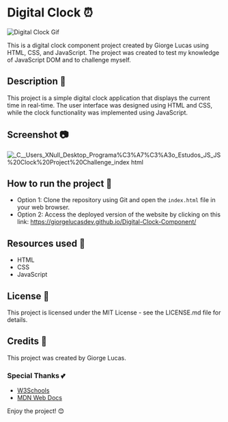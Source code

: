 # Digital Clock ⏰

![Digital Clock Gif](https://media3.giphy.com/media/AhuRdl4tJMQAv43Nv4/giphy.gif?cid=ecf05e47pa7rd3gbc8rom9scz4716lrhoeqw8p68w0vgy9x4&rid=giphy.gif&ct=g)

This is a digital clock component project created by Giorge Lucas using HTML, CSS, and JavaScript. The project was created to test my knowledge of JavaScript DOM and to challenge myself.

## Description 📝

This project is a simple digital clock application that displays the current time in real-time. The user interface was designed using HTML and CSS, while the clock functionality was implemented using JavaScript.

## Screenshot 📷
![_C__Users_XNull_Desktop_Programa%C3%A7%C3%A3o_Estudos_JS_JS%20Clock%20Project%20Challenge_index html](https://user-images.githubusercontent.com/97764442/224577297-25e802e3-0eb4-4e4f-85ee-736ea5f2aee1.png)

## How to run the project 🚀

- Option 1: Clone the repository using Git and open the `index.html` file in your web browser.
- Option 2: Access the deployed version of the website by clicking on this link: <https://giorgelucasdev.github.io/Digital-Clock-Component/>

## Resources used 🔧

- HTML
- CSS
- JavaScript

## License 📜

This project is licensed under the MIT License - see the LICENSE.md file for details.

## Credits 🙌

This project was created by Giorge Lucas.

### Special Thanks 💕

- [W3Schools](https://www.w3schools.com/)
- [MDN Web Docs](https://developer.mozilla.org/)

Enjoy the project! 😊
